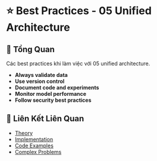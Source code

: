 # ⭐ Best Practices - 05 Unified Architecture

## 🎯 Tổng Quan

Các best practices khi làm việc với 05 unified architecture.

- **Always validate data**
- **Use version control**
- **Document code and experiments**
- **Monitor model performance**
- **Follow security best practices**

## 🔗 Liên Kết Liên Quan

- [Theory](./THEORY_05_unified_architecture.md)
- [Implementation](./IMPLEMENTATION_05_unified_architecture.md)
- [Code Examples](./CODE_EXAMPLES_05_unified_architecture.md)
- [Complex Problems](./COMPLEX_PROBLEMS.md)
